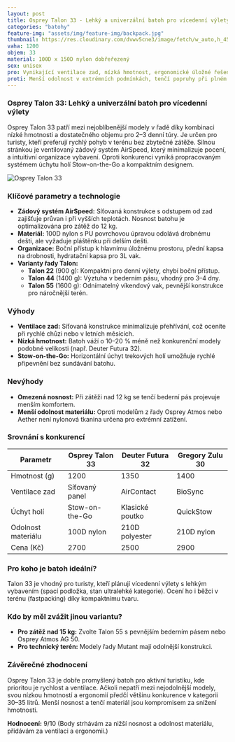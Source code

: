```yaml
---
layout: post
title: Osprey Talon 33 - Lehký a univerzální batoh pro vícedenní výlety
categories: "batohy"
feature-img: "assets/img/feature-img/backpack.jpg"
thumbnail: https://res.cloudinary.com/dvwv5cne3/image/fetch/w_auto,h_450,c_fill,g_auto,f_auto,q_auto/https://www.osprey.com/cdn/shop/products/Talon33_Deep_Teal_Back_3-4_1.jpg
vaha: 1200
objem: 33
material: 100D x 150D nylon dobřeřezený
sex: unisex
pro: Vynikající ventilace zad, nízká hmotnost, ergonomické úložné řešení s bočním přístupem.
proti: Menší odolnost v extrémních podmínkách, tenčí popruhy při plném zatížení nad 12 kg.
---
```


### Osprey Talon 33: Lehký a univerzální batoh pro vícedenní výlety
Osprey Talon 33 patří mezi nejoblíbenější modely v řadě díky kombinaci nízké hmotnosti a dostatečného objemu pro 2–3 denní túry. Je určen pro turisty, kteří preferují rychlý pohyb v terénu bez zbytečné zátěže. Silnou stránkou je ventilovaný zádový systém AirSpeed, který minimalizuje pocení, a intuitivní organizace vybavení. Oproti konkurenci vyniká propracovaným systémem úchytu holí Stow-on-the-Go a kompaktním designem.

![Osprey Talon 33](https://res.cloudinary.com/dvwv5cne3/image/fetch/w_auto,h_450,c_fill,g_auto,f_auto,q_auto/https://www.osprey.com/cdn/shop/products/Talon33_Deep_Teal_Back_3-4_1.jpg)

### Klíčové parametry a technologie
- **Zádový systém AirSpeed:** Síťovaná konstrukce s odstupem od zad zajišťuje průvan i při vyšších teplotách. Nosnost batohu je optimalizována pro zátěž do 12 kg.
- **Materiál:** 100D nylon s PU povrchovou úpravou odolává drobnému dešti, ale vyžaduje pláštěnku při delším dešti.
- **Organizace:** Boční přístup k hlavnímu úložnému prostoru, přední kapsa na drobnosti, hydratační kapsa pro 3L vak.
- **Varianty řady Talon:** 
  - **Talon 22** (900 g): Kompaktní pro denní výlety, chybí boční přístup.
  - **Talon 44** (1400 g): Výztuha v bederním pásu, vhodný pro 3–4 dny.
  - **Talon 55** (1600 g): Odnímatelný víkendový vak, pevnější konstrukce pro náročnější terén.

### Výhody
- **Ventilace zad:** Síťovaná konstrukce minimalizuje přehřívání, což oceníte při rychlé chůzi nebo v letních měsících.
- **Nízká hmotnost:** Batoh váží o 10–20 % méně než konkurenční modely podobné velikosti (např. Deuter Futura 32).
- **Stow-on-the-Go:** Horizontální úchyt trekových holí umožňuje rychlé připevnění bez sundávání batohu.

### Nevýhody
- **Omezená nosnost:** Při zátěži nad 12 kg se tenčí bederní pás projevuje menším komfortem.
- **Menší odolnost materiálu:** Oproti modelům z řady Osprey Atmos nebo Aether není nylonová tkanina určena pro extrémní zatížení.

### Srovnání s konkurencí
| Parametr          | Osprey Talon 33 | Deuter Futura 32 | Gregory Zulu 30 |
|-------------------|-----------------|------------------|-----------------|
| Hmotnost (g)      | 1200            | 1350             | 1400            |
| Ventilace zad     | Síťovaný panel  | AirContact       | BioSync         |
| Úchyt holí        | Stow-on-the-Go  | Klasické poutko  | QuickStow       |
| Odolnost materiálu| 100D nylon      | 210D polyester   | 210D nylon      |
| Cena (Kč)         | 2700            | 2500             | 2900            |

### Pro koho je batoh ideální?
Talon 33 je vhodný pro turisty, kteří plánují vícedenní výlety s lehkým vybavením (spací podložka, stan ultralehké kategorie). Ocení ho i běžci v terénu (fastpacking) díky kompaktnímu tvaru.

### Kdo by měl zvážit jinou variantu?
- **Pro zátěž nad 15 kg:** Zvolte Talon 55 s pevnějším bederním pásem nebo Osprey Atmos AG 50.
- **Pro technický terén:** Modely řady Mutant mají odolnější konstrukci.

### Závěrečné zhodnocení
Osprey Talon 33 je dobře promyšlený batoh pro aktivní turistiku, kde prioritou je rychlost a ventilace. Ačkoli nepatří mezi nejodolnější modely, svou nízkou hmotností a ergonomií předčí většinu konkurence v kategorii 30–35 litrů. Menší nosnost a tenčí materiál jsou kompromisem za snížení hmotnosti.

**Hodnocení:** 9/10 (Body strhávám za nižší nosnost a odolnost materiálu, přidávám za ventilaci a ergonomii.)